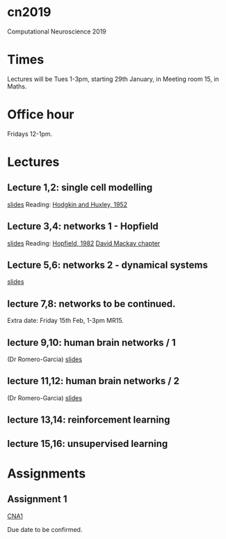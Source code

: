 # cn2019
Computational Neuroscience 2019

# Times

Lectures will be Tues 1-3pm, starting 29th January, in Meeting room 15, in Maths.

# Office hour

Fridays 12-1pm.


# Lectures

## Lecture 1,2: single cell modelling

[slides](slides/cn-1.pdf)
Reading: [Hodgkin and Huxley, 1952](readings/hodgkin1952.pdf)

## Lecture 3,4: networks 1 - Hopfield

[slides](slides/cn-2.pdf)
Reading: [Hopfield, 1982](https://paperpile.com/app/p/9fbca9a6-abfd-049f-93cb-3a4f76baae69)
[David Mackay
chapter](http://www.inference.org.uk/mackay/itprnn/ps/504.520.pdf)

## Lecture 5,6: networks 2 - dynamical systems
[slides](slides/cn-3.pdf)

## lecture 7,8: networks to be continued.

Extra date: Friday 15th Feb, 1-3pm MR15.

## lecture 9,10: human brain networks / 1
(Dr Romero-Garcia)
[slides](slides/Lectures_1_and_2_4x4.pdf)

## lecture 11,12: human brain networks / 2
(Dr Romero-Garcia)
[slides](slides/Lectures_3_and_4_4x4.pdf)

## lecture 13,14: reinforcement learning

## lecture 15,16: unsupervised learning

# Assignments

## Assignment 1

[CNA1](assign/cna1_2019.pdf)

Due date to be confirmed.



